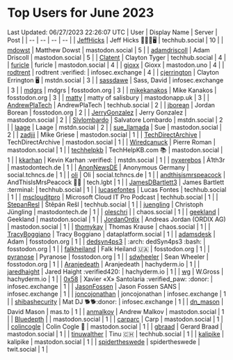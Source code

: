 # Top Users for June 2023
Last Updated: 06/27/2023 22:26:07 UTC
| User | Display Name | Server | Post |
| -- | -- | -- | -- |
| [JeffHicks](https://techhub.social/@JeffHicks) | Jeff Hicks 🐶🎼🍷🖥️ | techhub.social | 10 |
| [mdowst](https://mastodon.social/@mdowst) | Matthew Dowst | mastodon.social | 5 |
| [adamdriscoll](https://mastodon.social/@adamdriscoll) | Adam Driscoll | mastodon.social | 5 |
| [Clatent](https://techhub.social/@Clatent) | Clayton Tyger | techhub.social | 4 |
| [furicle](https://mastodon.social/@furicle) | furicle | mastodon.social | 4 |
| [gioxx](https://mastodon.uno/@gioxx) | Gioxx | mastodon.uno | 4 |
| [rodtrent](https://infosec.exchange/@rodtrent) | rodtrent :verified: | infosec.exchange | 4 |
| [cjerrington](https://mstdn.social/@cjerrington) | Clayton Errington 🖥️ | mstdn.social | 3 |
| [sassdawe](https://infosec.exchange/@sassdawe) | Sass, David | infosec.exchange | 3 |
| [mdgrs](https://fosstodon.org/@mdgrs) | mdgrs | fosstodon.org | 3 |
| [mikekanakos](https://fosstodon.org/@mikekanakos) | Mike Kanakos | fosstodon.org | 3 |
| [matty](https://mastodonapp.uk/@matty) | matty of salisbury | mastodonapp.uk | 3 |
| [AndrewPlaTech](https://techhub.social/@AndrewPlaTech) | AndrewPlaTech | techhub.social | 2 |
| [jborean](https://fosstodon.org/@jborean) | Jordan Borean | fosstodon.org | 2 |
| [JerryGonzalez](https://mastodon.social/@JerryGonzalez) | Jerry Gonzalez | mastodon.social | 2 |
| [Slvlombardo](https://mstdn.social/@Slvlombardo) | Salvatore Lombardo | mstdn.social | 2 |
| [laage](https://mstdn.social/@laage) | Laage | mstdn.social | 2 |
| [sue_llamada](https://mastodon.social/@sue_llamada) | Sue | mastodon.social | 2 |
| [zadjii](https://mastodon.social/@zadjii) | Mike Griese | mastodon.social | 1 |
| [TechDirectArchive](https://mastodon.social/@TechDirectArchive) | TechDirectArchive | mastodon.social | 1 |
| [Wiredcanuck](https://mastodon.social/@Wiredcanuck) | Pierre Roman | mastodon.social | 1 |
| [techhelpkb](https://mastodon.social/@techhelpkb) | TechHelpKB.com 📚 | mastodon.social | 1 |
| [kkarhan](https://mstdn.social/@kkarhan) | Kevin Karhan :verified: | mstdn.social | 1 |
| [nyxerebos](https://mastodontech.de/@nyxerebos) | Ȧ1th3r | mastodontech.de | 1 |
| [AnonNewsDE](https://social.tchncs.de/@AnonNewsDE) | Anonymous Germany | social.tchncs.de | 1 |
| [oli](https://social.tchncs.de/@oli) | Oli | social.tchncs.de | 1 |
| [andthisismrspeacock](https://tech.lgbt/@andthisismrspeacock) | AndThisIsMrsPeacock 🏳️‍🌈 | tech.lgbt | 1 |
| [JamesDBartlett3](https://techhub.social/@JamesDBartlett3) | James Bartlett :terminal: | techhub.social | 1 |
| [lucasefontes](https://techhub.social/@lucasefontes) | Lucas Fontes | techhub.social | 1 |
| [msclouditpro](https://techhub.social/@msclouditpro) | Microsoft Cloud IT Pro Podcast | techhub.social | 1 |
| [StepanResl](https://techhub.social/@StepanResl) | Štěpán Rešl | techhub.social | 1 |
| [juengling](https://mastodontech.de/@juengling) | Christoph Jüngling | mastodontech.de | 1 |
| [oleschri](https://chaos.social/@oleschri) |  | chaos.social | 1 |
| [geekland](https://mastodon.social/@geekland) | Geekland | mastodon.social | 1 |
| [JordanOrdix](https://mastodon.social/@JordanOrdix) | Andreas Jordan (ORDIX AG) | mastodon.social | 1 |
| [thomykay](https://chaos.social/@thomykay) | Thomas Krause | chaos.social | 1 |
| [TracyBoggiano](https://dataplatform.social/@TracyBoggiano) | Tracy Boggiano | dataplatform.social | 1 |
| [adamsdesk](https://fosstodon.org/@adamsdesk) | Adam | fosstodon.org | 1 |
| [dedsyn4ps3](https://fosstodon.org/@dedsyn4ps3) | :arch: dedSyn4ps3 :bash: | fosstodon.org | 1 |
| [falkheiland](https://fosstodon.org/@falkheiland) | Falk Heiland 🇺🇦 | fosstodon.org | 1 |
| [pyranose](https://fosstodon.org/@pyranose) | Pyranose | fosstodon.org | 1 |
| [sdwheeler](https://fosstodon.org/@sdwheeler) | Sean Wheeler | fosstodon.org | 1 |
| [Aranjedeath](https://hachyderm.io/@Aranjedeath) | Aranjedeath | hachyderm.io | 1 |
| [jaredhaight](https://hachyderm.io/@jaredhaight) | Jared Haight  :verified420: | hachyderm.io | 1 |
| [wg](https://hachyderm.io/@wg) | W.Gross | hachyderm.io | 1 |
| [0x58](https://infosec.exchange/@0x58) | Xavier «X» Santolaria :verified_paw: :donor: | infosec.exchange | 1 |
| [JasonFossen](https://infosec.exchange/@JasonFossen) | Jason Fossen SANS | infosec.exchange | 1 |
| [joncojonathan](https://infosec.exchange/@joncojonathan) | joncojonathan | infosec.exchange | 1 |
| [shibashecurity](https://infosec.exchange/@shibashecurity) | Mat DJ 🐕🐕:donor: | infosec.exchange | 1 |
| [dn_mason](https://mas.to/@dn_mason) | David Mason | mas.to | 1 |
| [anmalkov](https://mastodon.social/@anmalkov) | Andrew Malkov | mastodon.social | 1 |
| [Bluedepth](https://mastodon.social/@Bluedepth) |  | mastodon.social | 1 |
| [carparc](https://mastodon.social/@carparc) | Carp | mastodon.social | 1 |
| [colincogle](https://mastodon.social/@colincogle) | Colin Cogle 🔵 | mastodon.social | 1 |
| [gbraad](https://mastodon.social/@gbraad) | Gerard Braad | mastodon.social | 1 |
| [tinuwalther](https://techhub.social/@tinuwalther) | Tinu 🇨🇭 | techhub.social | 1 |
| [kalipike](https://mastodon.social/@kalipike) | kalipike | mastodon.social | 1 |
| [spidertheswede](https://twit.social/@spidertheswede) | spidertheswede | twit.social | 1 |
